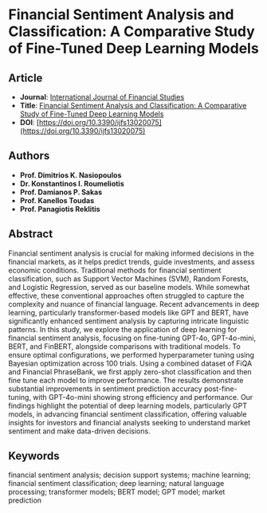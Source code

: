 # Financial Sentiment Analysis and Classification: A Comparative Study of Fine-Tuned Deep Learning Models

## Article
* **Journal**: [International Journal of Financial Studies](https://www.mdpi.com/journal/ijfs)
* **Title**: [Financial Sentiment Analysis and Classification: A Comparative Study of Fine-Tuned Deep Learning Models](https://www.mdpi.com/2227-7072/13/2/75)
* **DOI**: [https://doi.org/10.3390/ijfs13020075](https://doi.org/10.3390/ijfs13020075)

## Authors
* **Prof. Dimitrios K. Nasiopoulos**
* **Dr. Konstantinos I. Roumeliotis**
* **Prof. Damianos P. Sakas**
* **Prof. Kanellos Toudas**
* **Prof. Panagiotis Reklitis**
  
## Abstract
Financial sentiment analysis is crucial for making informed decisions in the financial markets, as it helps predict trends, guide investments, and assess economic conditions. Traditional methods for financial sentiment classification, such as Support Vector Machines (SVM), Random Forests, and Logistic Regression, served as our baseline models. While somewhat effective, these conventional approaches often struggled to capture the complexity and nuance of financial language. Recent advancements in deep learning, particularly transformer-based models like GPT and BERT, have significantly enhanced sentiment analysis by capturing intricate linguistic patterns. In this study, we explore the application of deep learning for financial sentiment analysis, focusing on fine-tuning GPT-4o, GPT-4o-mini, BERT, and FinBERT, alongside comparisons with traditional models. To ensure optimal configurations, we performed hyperparameter tuning using Bayesian optimization across 100 trials. Using a combined dataset of FiQA and Financial PhraseBank, we first apply zero-shot classification and then fine tune each model to improve performance. The results demonstrate substantial improvements in sentiment prediction accuracy post-fine-tuning, with GPT-4o-mini showing strong efficiency and performance. Our findings highlight the potential of deep learning models, particularly GPT models, in advancing financial sentiment classification, offering valuable insights for investors and financial analysts seeking to understand market sentiment and make data-driven decisions.

## Keywords
financial sentiment analysis; decision support systems; machine learning; financial sentiment classification; deep learning; natural language processing; transformer models; BERT model; GPT model; market prediction
